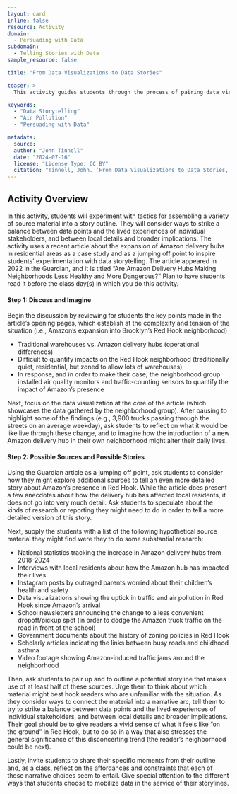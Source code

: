```yaml
---
layout: card
inline: false
resource: Activity
domain:
  - Persuading with Data
subdomain:
  - Telling Stories with Data
sample_resource: false

title: "From Data Visualizations to Data Stories"

teaser: >
  This activity guides students through the process of pairing data visualizations with other research sources in order to outline a story about a neighborhood-level data collection effort and the value of its findings for local political advocacy.  

keywords:
  - "Data Storytelling"
  - "Air Pollution"
  - "Persuading with Data"

metadata:
  source: 
  author: "John Tinnell"
  date: "2024-07-16"
  license: "License Type: CC BY"
  citation: "Tinnell, John. ‘From Data Visualizations to Data Stories,’ Data Advocacy For All"
---
```

## Activity Overview
In this activity, students will experiment with tactics for assembling a variety of source material into a story outline. They will consider ways to strike a balance between data points and the lived experiences of individual stakeholders, and between local details and broader implications. The activity uses a recent article about the expansion of Amazon delivery hubs in residential areas as a case study and as a jumping off point to inspire students’ experimentation with data storytelling. The article appeared in 2022 in the Guardian, and it is titled “Are Amazon Delivery Hubs Making Neighborhoods Less Healthy and More Dangerous?” Plan to have students read it before the class day(s) in which you do this activity. 

#### Step 1: Discuss and Imagine
Begin the discussion by reviewing for students the key points made in the article’s opening pages, which establish at the complexity and tension of the situation (i.e., Amazon’s expansion into Brooklyn’s Red Hook neighborhood)
- Traditional warehouses	vs. Amazon delivery hubs (operational differences)
- Difficult to quantify impacts on the Red Hook neighborhood (traditionally quiet, residential, but zoned to allow lots of warehouses)
- In response, and in order to make their case, the neighborhood group installed air quality monitors and traffic-counting sensors to quantify the impact of Amazon’s presence

Next, focus on the data visualization at the core of the article (which showcases the data gathered by the neighborhood group). After pausing to highlight some of the findings (e.g., 3,900 trucks passing through the streets on an average weekday), ask students to reflect on what it would be like live through these change, and to imagine how the introduction of a new Amazon delivery hub in their own neighborhood might alter their daily lives. 

#### Step 2: Possible Sources and Possible Stories
Using the Guardian article as a jumping off point, ask students to consider how they might explore additional sources to tell an even more detailed story about Amazon’s presence in Red Hook. While the article does present a few anecdotes about how the delivery hub has affected local residents, it does not go into very much detail. Ask students to speculate about the kinds of research or reporting they might need to do in order to tell a more detailed version of this story. 

Next, supply the students with a list of the following hypothetical source material they might find were they to do some substantial research:
- National statistics tracking the increase in Amazon delivery hubs from 2018-2024
- Interviews with local residents about how the Amazon hub has impacted their lives
- Instagram posts by outraged parents worried about their children’s health and safety
- Data visualizations showing the uptick in traffic and air pollution in Red Hook since Amazon’s arrival
- School newsletters announcing the change to a less convenient dropoff/pickup spot (in order to dodge the Amazon truck traffic on the road in front of the school)
- Government documents about the history of zoning policies in Red Hook
- Scholarly articles indicating the links between busy roads and childhood asthma 
- Video footage showing Amazon-induced traffic jams around the neighborhood

Then, ask students to pair up and to outline a potential storyline that makes use of at least half of these sources. Urge them to think about which material might best hook readers who are unfamiliar with the situation. As they consider ways to connect the material into a narrative arc, tell them to try to strike a balance between data points and the lived experiences of individual stakeholders, and between local details and broader implications. Their goal should be to give readers a vivid sense of what it feels like “on the ground” in Red Hook, but to do so in a way that also stresses the general significance of this disconcerting trend (the reader’s neighborhood could be next).  

Lastly, invite students to share their specific moments from their outline and, as a class, reflect on the affordances and constraints that each of these narrative choices seem to entail. Give special attention to the different ways that students choose to mobilize data in the service of their storylines. 

